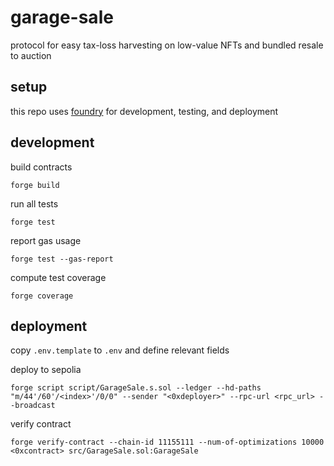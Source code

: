 # garage-sale

protocol for easy tax-loss harvesting on low-value NFTs and bundled resale to auction

## setup

this repo uses [foundry](https://book.getfoundry.sh/) for development, testing, and deployment

## development

build contracts

```
forge build
```

run all tests

```
forge test
```

report gas usage
```
forge test --gas-report
```

compute test coverage
```
forge coverage
```

## deployment

copy `.env.template` to `.env` and define relevant fields


deploy to sepolia
```
forge script script/GarageSale.s.sol --ledger --hd-paths "m/44'/60'/<index>'/0/0" --sender "<0xdeployer>" --rpc-url <rpc_url> --broadcast
```

verify contract
```
forge verify-contract --chain-id 11155111 --num-of-optimizations 10000  <0xcontract> src/GarageSale.sol:GarageSale
```
